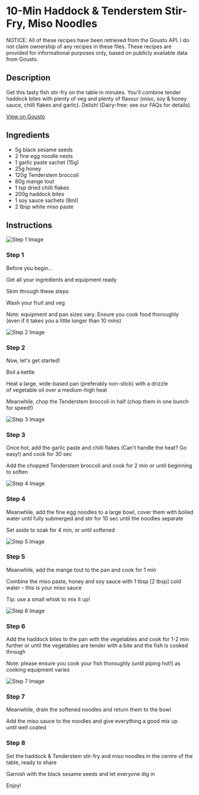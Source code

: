 # 10-Min Haddock & Tenderstem Stir-Fry, Miso Noodles

NOTICE: All of these recipes have been retrieved from the Gousto API. I do not claim ownership of any recipes in these files. These recipes are provided for informational purposes only, based on publicly available data from Gousto.

## Description

Get this tasty fish stir-fry on the table in minutes. You'll combine tender haddock bites with plenty of veg and plenty of flavour (miso, soy & honey sauce, chilli flakes and garlic). Delish! (Dairy-free: see our FAQs for details).

[View on Gousto](https://www.gousto.co.uk/recipes/cookbook/10-min-haddock-tenderstem-stir-fry-miso-noodles)

## Ingredients

- 5g black sesame seeds
- 2 fine egg noodle nests
- 1 garlic paste sachet (15g)
- 25g honey
- 120g Tenderstem broccoli
- 80g mange tout
- 1 tsp dried chilli flakes
- 200g haddock bites
- 1 soy sauce sachets (8ml)
- 2 tbsp white miso paste

## Instructions

![Step 1 Image](https://production-media.gousto.co.uk/cms/recipe-step-image/1535.-step-1-x200.jpg)

### Step 1

Before you begin...


Get all your ingredients and equipment ready


Skim through these steps


Wash your fruit and veg


Note: equipment and pan sizes vary. Ensure you cook food thoroughly (even if it takes you a little longer than 10 mins)

![Step 2 Image](https://production-media.gousto.co.uk/cms/recipe-step-image/1538.-step-1-x200.jpg)

### Step 2

Now, let's get started!


Boil a kettle


Heat a large, wide-based pan (preferably non-stick) with a drizzle of vegetable oil over a medium-high heat


Meanwhile, chop the Tenderstem broccoli in half (chop them in one bunch for speed!)

![Step 3 Image](https://production-media.gousto.co.uk/cms/recipe-step-image/1538.-step-2-x200.jpg)

### Step 3

Once hot, add the garlic paste and chilli flakes (Can't handle the heat? Go easy!) and cook for 30 sec


Add the chopped Tenderstem broccoli and cook for 2 min or until beginning to soften

![Step 4 Image](https://production-media.gousto.co.uk/cms/recipe-step-image/1538.-step-3-x200.jpg)

### Step 4

Meanwhile, add the fine egg noodles to a large bowl, cover them with boiled water until fully submerged and stir for 10 sec until the noodles separate


Set aside to soak for 4 min, or until softened

![Step 5 Image](https://production-media.gousto.co.uk/cms/recipe-step-image/1538.-step-5-x200.jpg)

### Step 5

Meanwhile, add the mange tout to the pan and cook for 1 min


Combine the miso paste, honey and soy sauce with 1 tbsp<span class="text-danger"> [2 tbsp] </span>cold water<span class="text-danger"> </span>– this is your miso sauce


Tip: use a small whisk to mix it up!

![Step 6 Image](https://production-media.gousto.co.uk/cms/recipe-step-image/1538.-step-7-x200.jpg)

### Step 6

Add the haddock bites to the pan with the vegetables and cook for 1-2 min further or until the vegetables are tender with a bite and the fish is cooked through


Note: please ensure you cook your fish thoroughly (until piping hot!) as cooking equipment varies

![Step 7 Image](https://production-media.gousto.co.uk/cms/recipe-step-image/1538.-step-6-x200.jpg)

### Step 7

Meanwhile, drain the softened noodles and return them to the bowl


Add the miso sauce to the noodles and give everything a good mix up until well coated

### Step 8

Set the haddock & Tenderstem stir-fry and miso noodles in the centre of the table, ready to share


Garnish with the black sesame seeds and let everyone dig in


Enjoy!

